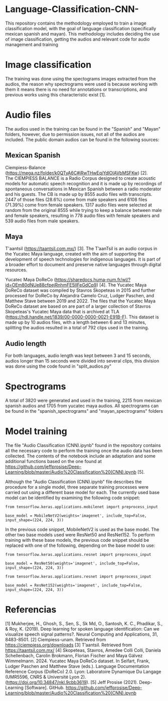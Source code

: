 # Language-Classification-CNN-

This repository contains the methodology employed to train a image classification model, with the goal of language classification (specifically mexican spanish and mayan).
This methodology includes deciding the use of image classification, getting the audios and relevant code for audio management and training

# Image classification

The training was done using the spectograms images extracted from the audios, the reason why spectrograms were used is because working with them it means there is no need for annotations or transcriptions, and previous works using this characteristic exist [1].

# Audio files
The audios used in the training can be found in the "Spanish" and "Mayan" folders, however, due to permission issues, not all of the audios are included.
The public domain audios can be found in the following sources:

## Mexican Spanish
Ciempiess-Balance (https://mega.nz/folder/k0QTyA6C#iRwTHwEqjYdlOlAVbMSFKw) [2].  
The CIEMPIESS BALANCE is a Radio Corpus designed to create acoustic models for automatic speech recognition and it is made up by recordings of spontaneous conversations in Mexican Spanish between a radio moderator and his guests. 
The CB is made up by 8555 audio files with transcripts. 2447 of those files (28.6%) come from male speakers and 6108 files (71.39%) come from female speakers.
1317 audio files were selected at random from the original 8555 while trying to keep a balance between male and female speakers, resulting in 778 audio files with female speakers and 539 audio files from male speakers. 

## Maya
T'aantsil (https://taantsil.com.mx/) [3].
The T’aanTsil is an audio corpus in the Yucatec Maya language, created with the aim of supporting the development of speech technologies for indigenous languages. It is part of a broader effort to document and preserve native languages through digital resources.


Yucatec Maya DoReCo (https://sharedocs.huma-num.fr/wl/?id=OEm80dNUe88cfpejRnhmFE5IIFeGdCp9) [4]. 
The Yucatec Maya DoReCo dataset was compiled by Stavros Skopeteas in 2015 and further processed for DoReCo by Alejandra Camelo Cruz, Ludger Paschen, and Matthew Stave between 2019 and 2022. The files that the Yucatec Maya DoReCo dataset are based on are part of a larger collection of Stavros Skopeteas's Yucatec Maya data that is archived at TLA (https://hdl.handle.net/1839/00-0000-0000-0021-E91B-F). This dataset is made up by 10 audios files, with a length between 6 and 13 minutes, splitting the audios resulted in a total of 792 clips used in the training.

## Audio length

For both languages, audio length was kept between 3 and 15 seconds, audios longer than 15 seconds were divided into several clips, this division was done using the code found in "split_audios.py"  

# Spectrograms
A total of 3820 were generated and used in the training, 2215 from mexican spanish audios and 1705 from yucatec maya audios.
All spectrograms can be found in the "spanish_spectrograms" and "mayan_spectrograms" folders

# Model training

The file "Audio Classification (CNN).ipynb" found in the repository contains all the necessary code to perform the training once the audio data has been collected. The contents of the notebook include an adaptation and some additional functions based on the one found at https://github.com/jeffprosise/Deep-Learning/blob/master/Audio%20Classification%20(CNN).ipynb [5].

Although the "Audio Classification (CNN).ipynb" file describes the procedure for a single model, three separate training processes were carried out using a different base model for each. The currently used base model can be identified by examining the following code snippet:


```from tensorflow.keras.applications import MobileNetV2
from tensorflow.keras.applications.mobilenet import preprocess_input

base_model = MobileNetV2(weights='imagenet', include_top=False, input_shape=(224, 224, 3))
```


In the previous code snippet, MobileNetV2 is used as the base model. The other two base models used were ResNet50 and ResNet152.
To perform training with these base models, the previous code snippet should be replaced with one of the following, depending on the base model to use:

```from tensorflow.keras.applications import ResNet50
from tensorflow.keras.applications.resnet import preprocess_input

base_model = ResNet50(weights='imagenet', include_top=False, input_shape=(224, 224, 3))
```

```from tensorflow.keras.applications import ResNet152
from tensorflow.keras.applications.resnet import preprocess_input

base_model = ResNet152(weights='imagenet', include_top=False, input_shape=(224, 224, 3))
```

# Referencias
[1] Mukherjee, H., Ghosh, S., Sen, S., Sk Md, O., Santosh, K. C., Phadikar, S., & Roy, K. (2019). Deep learning for spoken language identification: Can we visualize speech signal patterns?. Neural Computing and Applications, 31, 8483-8501. 
[2] Ciempiess-unam. Retrieved from https://ciempiess.org/downloads 
[3] T’aantsil. Retrieved from https://taantsil.com.mx/ 
[4] Skopeteas, Stavros, Amedee Colli Colli, Daniela Schellenbach, Carolin Brokmann, Florian Fischer and Maya Gálvez Wimmelmann. 2024. Yucatec Maya DoReCo dataset. In Seifart, Frank, Ludger Paschen and Matthew Stave (eds.). Language Documentation Reference Corpus (DoReCo) 2.0. Lyon: Laboratoire Dynamique Du Langage (UMR5596, CNRS & Université Lyon 2). (https://doi.org/10.34847/nkl.9cbb3619). 
[5] Jeff Prosise (2021). Deep-Learning [Software]. GitHub. https://github.com/jeffprosise/Deep-Learning/blob/master/Audio%20Classification%20(CNN).ipynb 